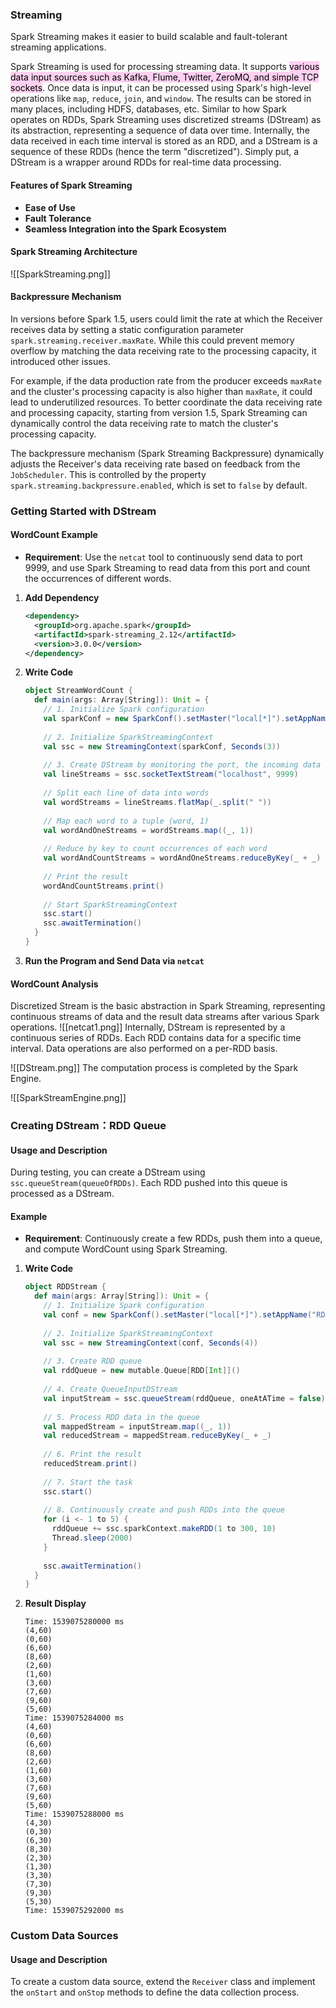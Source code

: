 
### Streaming

Spark Streaming makes it easier to build scalable and fault-tolerant streaming applications.

Spark Streaming is used for processing streaming data. It supports <mark style="background: #FFB8EBA6;">various data input sources such as Kafka, Flume, Twitter, ZeroMQ, and simple TCP sockets</mark>. Once data is input, it can be processed using Spark's high-level operations like `map`, `reduce`, `join`, and `window`. The results can be stored in many places, including HDFS, databases, etc. Similar to how Spark operates on RDDs, Spark Streaming uses discretized streams (DStream) as its abstraction, representing a sequence of data over time. Internally, the data received in each time interval is stored as an RDD, and a DStream is a sequence of these RDDs (hence the term "discretized"). Simply put, a DStream is a wrapper around RDDs for real-time data processing.

#### Features of Spark Streaming
- **Ease of Use**
- **Fault Tolerance**
- **Seamless Integration into the Spark Ecosystem**

#### Spark Streaming Architecture


![[SparkStreaming.png]]
#### Backpressure Mechanism

In versions before Spark 1.5, users could limit the rate at which the Receiver receives data by setting a static configuration parameter `spark.streaming.receiver.maxRate`. While this could prevent memory overflow by matching the data receiving rate to the processing capacity, it introduced other issues. 

For example, if the data production rate from the producer exceeds `maxRate` and the cluster's processing capacity is also higher than `maxRate`, it could lead to underutilized resources. To better coordinate the data receiving rate and processing capacity, starting from version 1.5, Spark Streaming can dynamically control the data receiving rate to match the cluster's processing capacity.

The backpressure mechanism (Spark Streaming Backpressure) dynamically adjusts the Receiver's data receiving rate based on feedback from the `JobScheduler`. This is controlled by the property `spark.streaming.backpressure.enabled`, which is set to `false` by default.

### Getting Started with DStream

#### WordCount Example
- **Requirement**: Use the `netcat` tool to continuously send data to port 9999, and use Spark Streaming to read data from this port and count the occurrences of different words.

1. **Add Dependency**
    ```xml
    <dependency>
      <groupId>org.apache.spark</groupId>
      <artifactId>spark-streaming_2.12</artifactId>
      <version>3.0.0</version>
    </dependency>
    ```

2. **Write Code**
    ```scala
    object StreamWordCount {
      def main(args: Array[String]): Unit = {
        // 1. Initialize Spark configuration
        val sparkConf = new SparkConf().setMaster("local[*]").setAppName("StreamWordCount")
        
        // 2. Initialize SparkStreamingContext
        val ssc = new StreamingContext(sparkConf, Seconds(3))
        
        // 3. Create DStream by monitoring the port, the incoming data is a line of text
        val lineStreams = ssc.socketTextStream("localhost", 9999)
        
        // Split each line of data into words
        val wordStreams = lineStreams.flatMap(_.split(" "))
        
        // Map each word to a tuple (word, 1)
        val wordAndOneStreams = wordStreams.map((_, 1))
        
        // Reduce by key to count occurrences of each word
        val wordAndCountStreams = wordAndOneStreams.reduceByKey(_ + _)
        
        // Print the result
        wordAndCountStreams.print()
        
        // Start SparkStreamingContext
        ssc.start()
        ssc.awaitTermination()
      }
    }
    ```

3. **Run the Program and Send Data via `netcat`**

#### WordCount Analysis
Discretized Stream is the basic abstraction in Spark Streaming, representing continuous streams of data and the result data streams after various Spark operations.
![[netcat1.png]]
Internally, DStream is represented by a continuous series of RDDs. Each RDD contains data for a specific time interval. Data operations are also performed on a per-RDD basis.


![[DStream.png]]
The computation process is completed by the Spark Engine.


![[SparkStreamEngine.png]]

### Creating DStream：RDD Queue

#### Usage and Description
During testing, you can create a DStream using `ssc.queueStream(queueOfRDDs)`. Each RDD pushed into this queue is processed as a DStream.

#### Example
- **Requirement**: Continuously create a few RDDs, push them into a queue, and compute WordCount using Spark Streaming.

1. **Write Code**
    ```scala
    object RDDStream {
      def main(args: Array[String]): Unit = {
        // 1. Initialize Spark configuration
        val conf = new SparkConf().setMaster("local[*]").setAppName("RDDStream")
        
        // 2. Initialize SparkStreamingContext
        val ssc = new StreamingContext(conf, Seconds(4))
        
        // 3. Create RDD queue
        val rddQueue = new mutable.Queue[RDD[Int]]()
        
        // 4. Create QueueInputDStream
        val inputStream = ssc.queueStream(rddQueue, oneAtATime = false)
        
        // 5. Process RDD data in the queue
        val mappedStream = inputStream.map((_, 1))
        val reducedStream = mappedStream.reduceByKey(_ + _)
        
        // 6. Print the result
        reducedStream.print()
        
        // 7. Start the task
        ssc.start()
        
        // 8. Continuously create and push RDDs into the queue
        for (i <- 1 to 5) {
          rddQueue += ssc.sparkContext.makeRDD(1 to 300, 10)
          Thread.sleep(2000)
        }
        
        ssc.awaitTermination()
      }
    }
    ```

2. **Result Display**
    ```
    Time: 1539075280000 ms
    (4,60)
    (0,60)
    (6,60)
    (8,60)
    (2,60)
    (1,60)
    (3,60)
    (7,60)
    (9,60)
    (5,60)
    Time: 1539075284000 ms
    (4,60)
    (0,60)
    (6,60)
    (8,60)
    (2,60)
    (1,60)
    (3,60)
    (7,60)
    (9,60)
    (5,60)
    Time: 1539075288000 ms
    (4,30)
    (0,30)
    (6,30)
    (8,30)
    (2,30)
    (1,30)
    (3,30)
    (7,30)
    (9,30)
    (5,30)
    Time: 1539075292000 ms
    ```

### Custom Data Sources

#### Usage and Description

To create a custom data source, extend the `Receiver` class and implement the `onStart` and `onStop` methods to define the data collection process.

